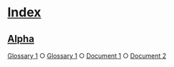 # [Index](#index)

## [Alpha](#alpha)  
  
[Glossary 1][1] ○ [Glossary 1][2] ○ [Document 1][3] ○ [Document 2][4]

[1]: ./glossary.md#alpha "First definition."

[2]: ./glossary.md#alpha-1 "Second definition."

[3]: ./document-1.md#document-1

[4]: ./document-2.md#document-2
